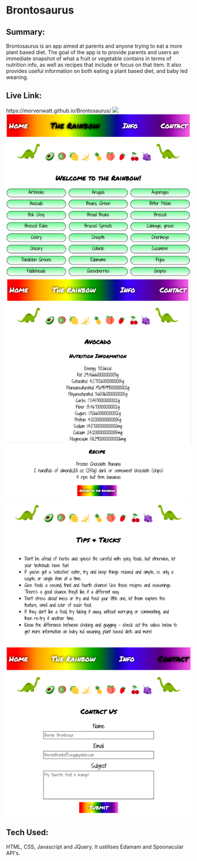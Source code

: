 <h1> Brontosaurus </h1>

<h2> Summary: </h2>
Brontosaurus is an app aimed at parents and anyone trying to eat a more plant based diet. The goal of the app is to provide parents 
and users an immediate snapshot of what a fruit or vegetable contains in terms of nutrition info, as well as recipes that include or 
focus on that item. It also provides useful information on both eating a plant based diet, and baby led weaning. 

<h2> Live Link: </h2>
https://morvenwatt.github.io/Brontosaurus/

<img src='readMeScreenshots/brontoScreenshotHome.png'>
<img src='readMeScreenshots/brontoScreenshotGrid.png'>
<img src='readMeScreenshots/brontoScreenshotInfo.png'>
<img src='readMeScreenshots/brontoScreenshotRecipe.png'>
<img src='readMeScreenshots/brontoScreenshotTips.png'>
<img src='readMeScreenshots/brontoScreenshotContact.png'>
                                                       

<h2> Tech Used: </h2>
HTML, CSS, Javascript and JQuery.
It ustilises Edamam and Spoonacular API's.
